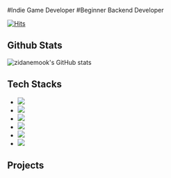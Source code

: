 #Indie Game Developer
#Beginner Backend Developer

[![Hits](https://hits.seeyoufarm.com/api/count/incr/badge.svg?url=https%3A%2F%2Fgithub.com%2Fzidanemook&count_bg=%2379C83D&title_bg=%23555555&icon=&icon_color=%23E7E7E7&title=hits&edge_flat=false)](https://hits.seeyoufarm.com)

## Github Stats
![zidanemook's GitHub stats](https://github-readme-stats.vercel.app/api?username=zidanemook)

## Tech Stacks
- <img src="https://img.shields.io/badge/Spring-6DB33F?style=flat-square&logo=Spring&logoColor=white">
- <img src="https://img.shields.io/badge/JavaScript-323330?style=for-the-badge&logo=javascript&logoColor=F7DF1E">
- <img src="https://img.shields.io/badge/GIT-E44C30?style=for-the-badge&logo=git&logoColor=white">
- <img src="https://img.shields.io/badge/Lua-2C2D72?style=for-the-badge&logo=lua&logoColor=white">
- <img src="https://img.shields.io/badge/C%2B%2B-00599C?style=for-the-badge&logo=c%2B%2B&logoColor=white">
- <img src="https://img.shields.io/badge/powershell-5391FE?style=for-the-badge&logo=powershell&logoColor=white">

## Projects






